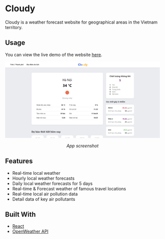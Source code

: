 # Cloudy

Cloudy is a weather forecast website for geographical areas in the Vietnam territory.

## Usage

You can view the live demo of the website [here](https://minhthinh190.github.io/cloudy/).

<div>
   <img src="public/screenshot_2.png">
</div>

<p align="center">
   <em>App screenshot</em>
</p>

## Features

- Real-time local weather
- Hourly local weather forecasts
- Daily local weather forecasts for 5 days
- Real-time & Forecast weather of famous travel locations
- Real-time local air pollution data
- Detail data of key air pollutants

## Built With

- [React](https://reactjs.org/)
- [OpenWeather API](https://openweathermap.org/api)